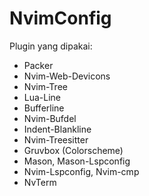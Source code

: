 # NvimConfig
Plugin yang dipakai:
- Packer
- Nvim-Web-Devicons
- Nvim-Tree
- Lua-Line
- Bufferline
- Nvim-Bufdel
- Indent-Blankline
- Nvim-Treesitter
- Gruvbox (Colorscheme)
- Mason, Mason-Lspconfig
- Nvim-Lspconfig, Nvim-cmp
- NvTerm
